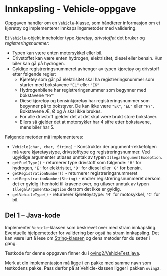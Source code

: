 # Innkapsling - Vehicle-oppgave

Oppgaven handler om en `Vehicle`-klasse, som håndterer informasjon om et kjøretøy og implementerer innkapslingsmetoder med validering.

Et `Vehicle`-objekt inneholder type _kjøretøy_, _drivstoffet_ det bruker og _registreringsnummer_:

- Typen kan være enten motorsykkel eller bil.
- Drivstoffet kan være enten hydrogen, elektrisitet, diesel eller bensin. Kun biler kan gå på hydrogen.
- Gyldige registreringsnummeret avhenger av typen kjøretøy og drivstoff etter følgende regler:
  - Kjøretøy som går på elektrisitet skal ha registreringsnummer som starter med bokstavene `"EL"` eller `"EK"`
  - Hydrogenbilene har registreringsnummer som begynner med bokstavene `"HY"`
  - Dieselkjøretøy og bensinkjøretøy har registreringsnummer som begynner på to bokstaver. De kan ikke være `"EK"`, `"EL"` eller `"HY"`. Bokstavene Æ, Ø og Å skal ikke brukes.
  - For alle drivstoff gjelder det at det skal være brukt store bokstaver.
  - Ellers så gjelder det at motorsykler har 4 sifre etter bokstavene, mens biler har 5.

Følgende metoder må implementeres:

- `Vehicle(char, char, String)` - Konstruktør der argument-rekkefølgen må være kjøretøystype, drivstofftype og registreringsnummer. Ved ugyldige argumenter utløses unntak av typen `IllegalArgumentException`.
- `getFuelType()` - returnerer type drivstoff som følgende: `'H'` for hydrogen, `'E'` for elektrisitet, `'D'` for diesel eller `'G'` for bensin.
- `getRegistrationNumber()` - returnerer registreringsnummeret
- `setRegistrationNumber(String)` - endrer registreringsnummeret dersom det er gyldig i henhold til kravene over, og utløser unntak av typen `IllegalArgumentException` dersom det ikke er gyldig.
- `getVehicleType()` - returnerer kjøretøystype: `'M'` for motosykkel, `'C'` for bil.

## Del 1 – Java-kode

Implementer `Vehicle`-klassen som beskrevet over med stram innkapsling. Eventuelle hjelpemetoder for validering bør også ha stram innkapsling. Det kan være lurt å lese om [String-klassen](https://www.ntnu.no/wiki/display/tdt4100/java.lang.String) og dens metoder før du setter i gang.

Testkode for denne oppgaven finner du i [oving2/VehicleTest.java](../../src/test/java/oving2/VehicleTest.java).

Merk at din implementasjon må ligge i en pakke med samme navn som testkodens pakke. Pass derfor på at Vehicle-klassen ligger i pakken `oving2`.
